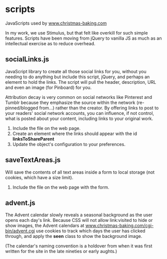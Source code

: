 # scripts

JavaScripts used by www.christmas-baking.com

In my work, we use Stimulus, but that felt like overkill for such simple features. Scripts have been moving from jQuery to vanilla JS as much as an intellectual exercise as to reduce overhead.

## socialLinks.js

JavaScript library to create all those social links for you, without you needing to do anything but include this script, jQuery, and perhaps an element to hold the links. The script will pull the header, description, URL and even an image (for Pinboard) for you.

Attribution decay is very common on social networks like Pinterest and Tumblr because they emphasize the source within the network (re-pinned/blogged from...) rather than the creator. By offering links to post to your readers' social network accounts, you can influence, if not control, what is posted about your content, including links to your original work.

1. Include the file on the web page.
2. Create an element where the links should appear with the id **linksToShareParent**
3. Update the object's configuration to your preferences.

## saveTextAreas.js

Will save the contents of all text areas inside a form to local storage (not cookies, which have a size limit).

1. Include the file on the web page with the form.

## advent.js

The Advent calendar slowly reveals a seasonal background as the user opens each day's link. Because CSS will not allow link:visited to hide or show images, the Advent calendars at www.christmas-baking.com/cgi-bin/advent.cgi use cookies to track which days the user has clicked through, and apply the **seen** class to show the background image.

(The calendar's naming convention is a holdover from when it was first written for the site in the late nineties or early aughts.)
